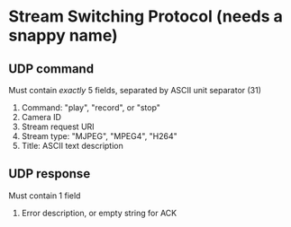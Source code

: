 # Stream Switching Protocol (needs a snappy name)

## UDP command

Must contain *exactly* 5 fields, separated by ASCII unit separator (31)

1. Command: "play", "record", or "stop"
2. Camera ID
3. Stream request URI
4. Stream type: "MJPEG", "MPEG4", "H264"
5. Title: ASCII text description

## UDP response

Must contain 1 field

1. Error description, or empty string for ACK
